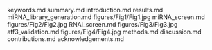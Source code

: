 keywords.md
summary.md
introduction.md
results.md
miRNA_library_generation.md
figures/Fig1/Fig1.jpg
miRNA_screen.md
figures/Fig2/Fig2.jpg
RNAi_screen.md
figures/Fig3/Fig3.jpg
atf3_validation.md
figures/Fig4/Fig4.jpg
methods.md
discussion.md
contributions.md
acknowledgements.md